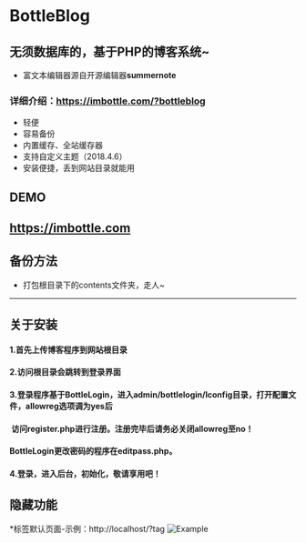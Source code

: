 # BottleBlog
## 无须数据库的，基于PHP的博客系统~
* 富文本编辑器源自开源编辑器**summernote**
### 详细介绍：https://imbottle.com/?bottleblog
* 轻便
* 容易备份
* 内置缓存、全站缓存器
* 支持自定义主题（2018.4.6）
* 安装便捷，丢到网站目录就能用
## DEMO
https://imbottle.com
----------------------------------
## 备份方法
* 打包根目录下的contents文件夹，走人~
----------------------------------
## 关于安装
#### 1.首先上传博客程序到网站根目录
#### 2.访问根目录会跳转到登录界面
#### 3.登录程序基于BottleLogin，进入admin/bottlelogin/lconfig目录，打开配置文件，allowreg选项调为yes后
####   访问register.php进行注册。注册完毕后请务必关闭allowreg至no！
####   BottleLogin更改密码的程序在editpass.php。
#### 4.登录，进入后台，初始化，敬请享用吧！
## 隐藏功能
*标签默认页面-示例：http://localhost/?tag
![Example](http://ww2.sinaimg.cn/mw1024/a15b4afegy1fpp4dx06awj21hc0mnmxq)
